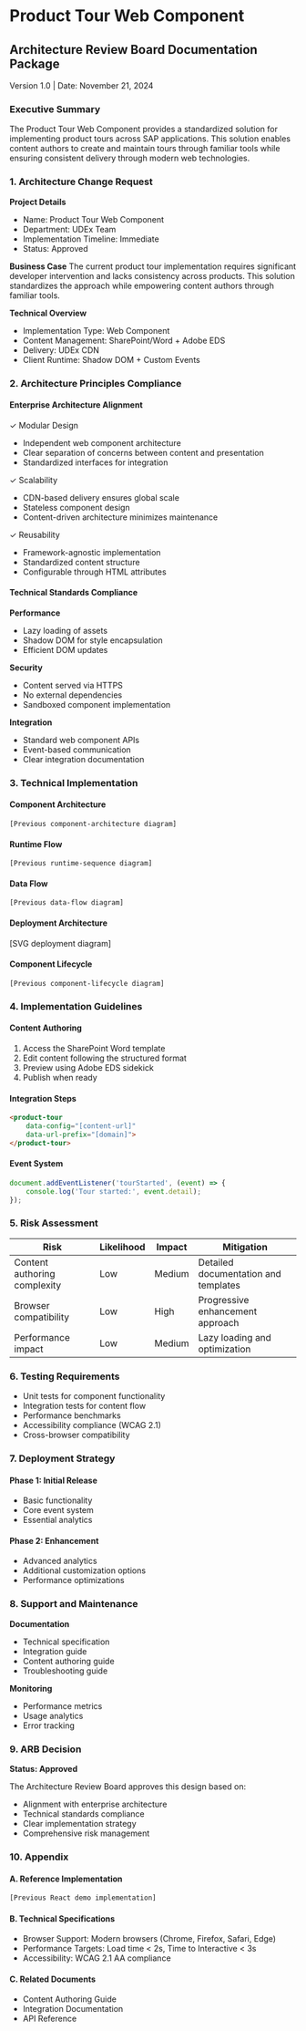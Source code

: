 # Product Tour Web Component
## Architecture Review Board Documentation Package
Version 1.0 | Date: November 21, 2024

### Executive Summary
The Product Tour Web Component provides a standardized solution for implementing product tours across SAP applications. This solution enables content authors to create and maintain tours through familiar tools while ensuring consistent delivery through modern web technologies.

### 1. Architecture Change Request

**Project Details**
- Name: Product Tour Web Component
- Department: UDEx Team
- Implementation Timeline: Immediate
- Status: Approved

**Business Case**
The current product tour implementation requires significant developer intervention and lacks consistency across products. This solution standardizes the approach while empowering content authors through familiar tools.

**Technical Overview**
- Implementation Type: Web Component
- Content Management: SharePoint/Word + Adobe EDS
- Delivery: UDEx CDN
- Client Runtime: Shadow DOM + Custom Events

### 2. Architecture Principles Compliance

#### Enterprise Architecture Alignment
✓ Modular Design
- Independent web component architecture
- Clear separation of concerns between content and presentation
- Standardized interfaces for integration

✓ Scalability
- CDN-based delivery ensures global scale
- Stateless component design
- Content-driven architecture minimizes maintenance

✓ Reusability
- Framework-agnostic implementation
- Standardized content structure
- Configurable through HTML attributes

#### Technical Standards Compliance

**Performance**
- Lazy loading of assets
- Shadow DOM for style encapsulation
- Efficient DOM updates

**Security**
- Content served via HTTPS
- No external dependencies
- Sandboxed component implementation

**Integration**
- Standard web component APIs
- Event-based communication
- Clear integration documentation

### 3. Technical Implementation

#### Component Architecture
```mermaid
[Previous component-architecture diagram]
```

#### Runtime Flow
```mermaid
[Previous runtime-sequence diagram]
```

#### Data Flow
```mermaid
[Previous data-flow diagram]
```

#### Deployment Architecture
[SVG deployment diagram]

#### Component Lifecycle
```mermaid
[Previous component-lifecycle diagram]
```

### 4. Implementation Guidelines

#### Content Authoring
1. Access the SharePoint Word template
2. Edit content following the structured format
3. Preview using Adobe EDS sidekick
4. Publish when ready

#### Integration Steps
```html
<product-tour 
    data-config="[content-url]"
    data-url-prefix="[domain]">
</product-tour>
```

#### Event System
```javascript
document.addEventListener('tourStarted', (event) => {
    console.log('Tour started:', event.detail);
});
```

### 5. Risk Assessment

| Risk | Likelihood | Impact | Mitigation |
|------|------------|--------|------------|
| Content authoring complexity | Low | Medium | Detailed documentation and templates |
| Browser compatibility | Low | High | Progressive enhancement approach |
| Performance impact | Low | Medium | Lazy loading and optimization |

### 6. Testing Requirements

- Unit tests for component functionality
- Integration tests for content flow
- Performance benchmarks
- Accessibility compliance (WCAG 2.1)
- Cross-browser compatibility

### 7. Deployment Strategy

#### Phase 1: Initial Release
- Basic functionality
- Core event system
- Essential analytics

#### Phase 2: Enhancement
- Advanced analytics
- Additional customization options
- Performance optimizations

### 8. Support and Maintenance

**Documentation**
- Technical specification
- Integration guide
- Content authoring guide
- Troubleshooting guide

**Monitoring**
- Performance metrics
- Usage analytics
- Error tracking

### 9. ARB Decision

**Status: Approved**

The Architecture Review Board approves this design based on:
- Alignment with enterprise architecture
- Technical standards compliance
- Clear implementation strategy
- Comprehensive risk management

### 10. Appendix

#### A. Reference Implementation
```jsx
[Previous React demo implementation]
```

#### B. Technical Specifications
- Browser Support: Modern browsers (Chrome, Firefox, Safari, Edge)
- Performance Targets: Load time < 2s, Time to Interactive < 3s
- Accessibility: WCAG 2.1 AA compliance

#### C. Related Documents
- Content Authoring Guide
- Integration Documentation
- API Reference
